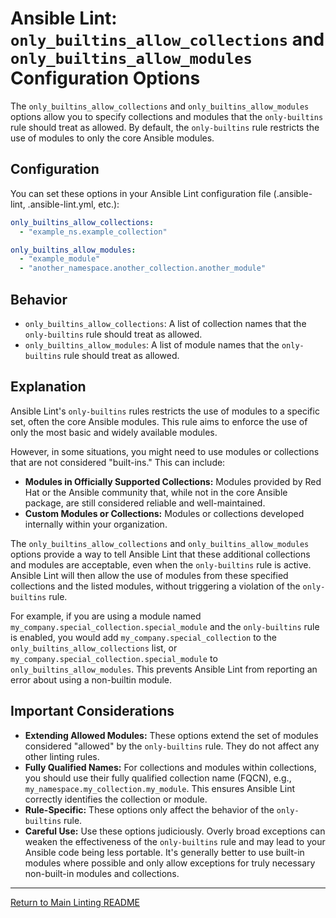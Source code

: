 # Ansible Lint: `only_builtins_allow_collections` and `only_builtins_allow_modules` Configuration Options

The `only_builtins_allow_collections` and `only_builtins_allow_modules` options allow you to specify collections and modules that the `only-builtins` rule should treat as allowed. By default, the `only-builtins` rule restricts the use of modules to only the core Ansible modules.

## Configuration

You can set these options in your Ansible Lint configuration file (.ansible-lint, .ansible-lint.yml, etc.):

```yaml
only_builtins_allow_collections:
  - "example_ns.example_collection"

only_builtins_allow_modules:
  - "example_module"
  - "another_namespace.another_collection.another_module"
```

## Behavior

* `only_builtins_allow_collections`: A list of collection names that the `only-builtins` rule should treat as allowed.
* `only_builtins_allow_modules`: A list of module names that the `only-builtins` rule should treat as allowed.

## Explanation

Ansible Lint's `only-builtins` rules restricts the use of modules to a specific set, often the core Ansible modules. This rule aims to enforce the use of only the most basic and widely available modules.

However, in some situations, you might need to use modules or collections that are not considered "built-ins." This can include:

* **Modules in Officially Supported Collections:** Modules provided by Red Hat or the Ansible community that, while not in the core Ansible package, are still considered reliable and well-maintained.
* **Custom Modules or Collections:** Modules or collections developed internally within your organization.

The `only_builtins_allow_collections` and `only_builtins_allow_modules` options provide a way to tell Ansible Lint that these additional collections and modules are acceptable, even when the `only-builtins` rule is active. Ansible Lint will then allow the use of modules from these specified collections and the listed modules, without triggering a violation of the `only-builtins` rule.

For example, if you are using a module named `my_company.special_collection.special_module` and the `only-builtins` rule is enabled, you would add `my_company.special_collection` to the `only_builtins_allow_collections` list, or `my_company.special_collection.special_module` to `only_builtins_allow_modules`. This prevents Ansible Lint from reporting an error about using a non-builtin module.

## Important Considerations

* **Extending Allowed Modules:** These options extend the set of modules considered "allowed" by the `only-builtins` rule. They do not affect any other linting rules.
* **Fully Qualified Names:** For collections and modules within collections, you should use their fully qualified collection name (FQCN), e.g., `my_namespace.my_collection.my_module`. This ensures Ansible Lint correctly identifies the collection or module.
* **Rule-Specific:** These options only affect the behavior of the `only-builtins` rule.
* **Careful Use:** Use these options judiciously. Overly broad exceptions can weaken the effectiveness of the `only-builtins` rule and may lead to your Ansible code being less portable. It's generally better to use built-in modules where possible and only allow exceptions for truly necessary non-built-in modules and collections.

---

[Return to Main Linting README](../../README.md)
